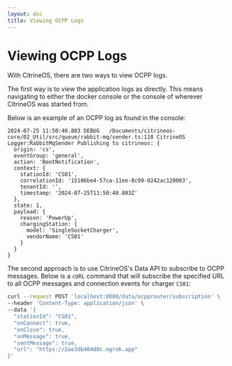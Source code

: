 ```yaml
---
layout: doc
title: Viewing OCPP Logs
---
```


# Viewing OCPP Logs

With CitrineOS, there are two ways to view OCPP logs.

The first way is to view the application logs as directly. This means navigating to either the docker console or the console of wherever CitrineOS was started from.

Below is an example of an OCPP log as found in the console:

```
2024-07-25 11:50:40.803 DEBUG   /Documents/citrineos-core/02_Util/src/queue/rabbit-mq/sender.ts:118 CitrineOS Logger:RabbitMqSender Publishing to citrineos: {
  origin: 'cs',
  eventGroup: 'general',
  action: 'BootNotification',
  context: {
    stationId: 'CS01',
    correlationId: '15106be4-57ca-11ee-8c99-0242ac120003',
    tenantId: '',
    timestamp: '2024-07-25T11:50:40.803Z'
  },
  state: 1,
  payload: {
    reason: 'PowerUp',
    chargingStation: {
      model: 'SingleSocketCharger',
      vendorName: 'CS01'
    }
  }
}
```

The second approach is to use CitrineOS's Data API to subscribe to OCPP messages. Below is a `cURL` command that will subscribe the specified URL to all OCPP messages and connection events for charger `CS01`:

```bash
curl --request POST 'localhost:8080/data/ocpprouter/subscription' \
--header 'Content-Type: application/json' \
--data '{
  "stationId": "CS01",
  "onConnect": true,
  "onClose": true,
  "onMessage": true,
  "sentMessage": true,
  "url": "https://2ae3db404d8c.ngrok.app"
}'
```

